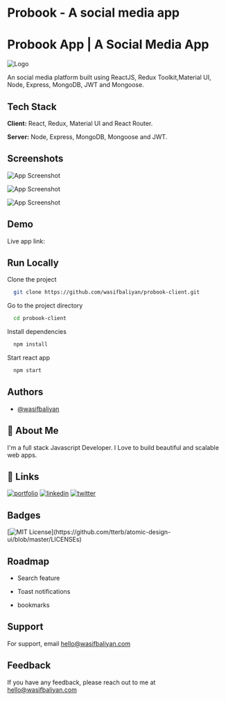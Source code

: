 # Probook - A social media app

# Probook App | A Social Media App

![Logo](https://res.cloudinary.com/dnboldv5r/image/upload/v1633739721/probook/Probook_kybzoe.png)

An social media platform built using ReactJS, Redux Toolkit,Material UI, Node, Express, MongoDB, JWT and Mongoose.

## Tech Stack

**Client:** React, Redux, Material UI and React Router.

**Server:** Node, Express, MongoDB, Mongoose and JWT.

## Screenshots

![App Screenshot](https://res.cloudinary.com/dnboldv5r/image/upload/v1633739754/probook/Screenshot_76_e1cack.png)

![App Screenshot](https://res.cloudinary.com/dnboldv5r/image/upload/v1633739752/probook/Screenshot_74_snfvxa.png)

![App Screenshot](https://res.cloudinary.com/dnboldv5r/image/upload/v1633739753/probook/Screenshot_77_c2vowm.png)

## Demo

Live app link:

## Run Locally

Clone the project

```bash
  git clone https://github.com/wasifbaliyan/probook-client.git
```

Go to the project directory

```bash
  cd probook-client
```

Install dependencies

```bash
  npm install
```

Start react app

```bash
  npm start
```

## Authors

- [@wasifbaliyan](https://www.github.com/wasifbaliyan)

## 🚀 About Me

I'm a full stack Javascript Developer. I Love to build beautiful and scalable web apps.

## 🔗 Links

[![portfolio](https://img.shields.io/badge/my_portfolio-000?style=for-the-badge&logo=ko-fi&logoColor=white)](https://wasifbaliyan.com/)
[![linkedin](https://img.shields.io/badge/linkedin-0A66C2?style=for-the-badge&logo=linkedin&logoColor=white)](https://www.linkedin.com/in/wasifbaliyan)
[![twitter](https://img.shields.io/badge/twitter-1DA1F2?style=for-the-badge&logo=twitter&logoColor=white)](https://twitter.com/wasifbaliyan)

## Badges

[![MIT License](https://img.shields.io/apm/l/atomic-design-ui.svg?)](https://github.com/tterb/atomic-design-ui/blob/master/LICENSEs)

## Roadmap

- Search feature

- Toast notifications

- bookmarks

## Support

For support, email hello@wasifbaliyan.com

## Feedback

If you have any feedback, please reach out to me at hello@wasifbaliyan.com
